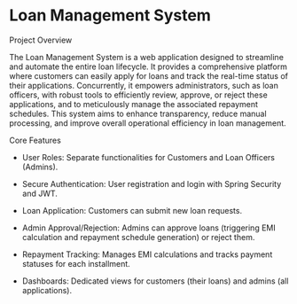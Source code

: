 # Loan Management System

Project Overview

The Loan Management System is a web application designed to streamline and automate the entire loan lifecycle. It provides a comprehensive platform where customers can easily apply for loans and track the real-time status of their applications. Concurrently, it empowers administrators, such as loan officers, with robust tools to efficiently review, approve, or reject these applications, and to meticulously manage the associated repayment schedules. This system aims to enhance transparency, reduce manual processing, and improve overall operational efficiency in loan management.

Core Features
- User Roles: Separate functionalities for Customers and Loan Officers (Admins).

- Secure Authentication: User registration and login with Spring Security and JWT.

- Loan Application: Customers can submit new loan requests.

- Admin Approval/Rejection: Admins can approve loans (triggering EMI calculation and repayment schedule generation) or reject them.

- Repayment Tracking: Manages EMI calculations and tracks payment statuses for each installment.

- Dashboards: Dedicated views for customers (their loans) and admins (all applications).

